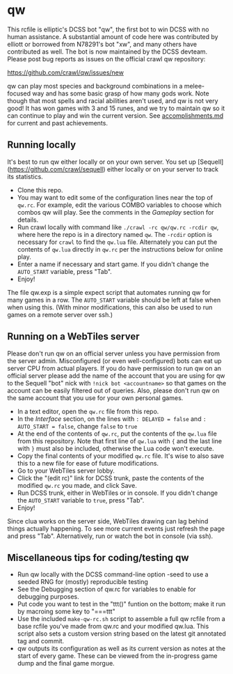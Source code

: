 # qw

This rcfile is elliptic's DCSS bot "qw", the first bot to win DCSS with no
human assistance. A substantial amount of code here was contributed by elliott
or borrowed from N78291's bot "xw", and many others have contributed as well.
The bot is now maintained by the DCSS devteam. Please post bug reports as
issues on the official crawl qw repository:

https://github.com/crawl/qw/issues/new

qw can play most species and background combinations in a melee-focused way and
has some basic grasp of how many gods work. Note though that most spells and
racial abilities aren't used, and qw is not very good! It has won games with 3
and 15 runes, and we try to maintain qw so it can continue to play and win the
current version. See [accomplishments.md](accomplishments.md) for current and
past achievements.

## Running locally
It's best to run qw either locally or on your own server. You set up [Sequell]
(https://github.com/crawl/sequell) either locally or on your server to track
its statistics.

* Clone this repo.
* You may want to edit some of the configuration lines near the top of `qw.rc`.
  For example, edit the various COMBO variables to choose which combos qw will
  play. See the comments in the *Gameplay* section for details.
* Run crawl locally with command like `./crawl -rc qw/qw.rc -rcdir qw`, where
  here the repo is in a directory named `qw`. The `-rcdir` option is necessary
  for `crawl` to find the `qw.lua` file. Alternately you can put the contents
  of `qw.lua` directly in `qw.rc` per the instructions below for online play.
* Enter a name if necessary and start game. If you didn't change the
  `AUTO_START` variable, press "Tab".
* Enjoy!

The file qw.exp is a simple expect script that automates running qw for many
games in a row. The `AUTO_START` variable should be left at false when when
using this. (With minor modifications, this can also be used to run games on a
remote server over ssh.)

## Running on a WebTiles server
Please don't run qw on an official server unless you have permission from the
server admin. Misconfigured (or even well-configured) bots can eat up server
CPU from actual players.  If you do have permission to run qw on an official
server please add the name of the account that you are using for qw to the
Sequell "bot" nick with `!nick bot <accountname>` so that games on the account
can be easily filtered out of queries. Also, please don't run qw on the same
account that you use for your own personal games.

* In a text editor, open the `qw.rc` file from this repo.
* In the *Interface* section, on the lines with `: DELAYED = false` and `:
  AUTO_START = false`, change `false` to `true`
* At the end of the contents of `qw.rc`, put the contents of the `qw.lua` file
  from this repository. Note that first line of `qw.lua` with `{` and the last
  line with `}` must also be included, otherwise the Lua code won't execute.
* Copy the final contents of your modified `qw.rc` file. It's wise to also save
  this to a new file for ease of future modifications.
* Go to your WebTiles server lobby.
* Click the "(edit rc)" link for DCSS trunk, paste the contents of the modified
  `qw.rc` you made, and click Save.
* Run DCSS trunk, either in WebTiles or in console. If you didn't change the
  `AUTO_START` variable to `true`, press "Tab".
* Enjoy!

Since clua works on the server side, WebTiles drawing can lag behind things
actually happening. To see more current events just refresh the page and press
"Tab". Alternatively, run or watch the bot in console (via ssh).

## Miscellaneous tips for coding/testing qw
* Run qw locally with the DCSS command-line option -seed <n> to use a seeded
  RNG for (mostly) reproducible testing
* See the Debugging section of qw.rc for variables to enable for debugging
  purposes.
* Put code you want to test in the "ttt()" funtion on the bottom; make it run
  by macroing some key to "===ttt"
* Use the included `make-qw-rc.sh` script to assemble a full qw rcfile from a
  base rcfile you've made from qw.rc and your modified qw.lua. This script also
  sets a custom version string based on the latest git annotated tag and commit.
* qw outputs its configuration as well as its current version as notes at the
  start of every game. These can be viewed from the in-progress game dump and
  the final game morgue.
